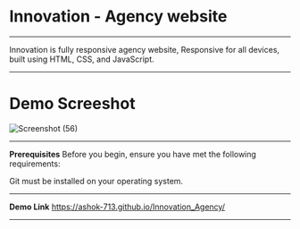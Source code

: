 
# Innovation - Agency website
-----------------------------------------------------------------------------------------------------------------------------------------------------------------------------------------------------------------------
Innovation is fully responsive agency website, Responsive for all devices, built using HTML, CSS, and JavaScript.
_______________________________________________________________________________________________________________________________________________________________________________________________________________________
# Demo Screeshot
![Screenshot (56)](https://github.com/Ashok-713/Innovation_Agency/assets/102814093/3744fa06-5576-4c0a-bcc8-7768bfc5b5e7)

_______________________________________________________________________________________________________________________________________________________________________________________________________________________
**Prerequisites**
Before you begin, ensure you have met the following requirements:

Git must be installed on your operating system.
_______________________________________________________________________________________________________________________________________________________________________________________________________________________
**Demo Link**
https://ashok-713.github.io/Innovation_Agency/
______________________________________________________________________________________________________________________________________________________________________________________________________________________
